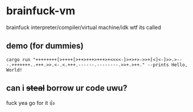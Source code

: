 # brainfuck-vm

brainfuck interpreter/compiler/virtual machine/idk wtf its called

## demo (for dummies)

```
cargo run "++++++++[>++++[>++>+++>+++>+<<<<-]>+>+>->>+[<]<-]>>.>---.+++++++..+++.>>.<-.<.+++.------.--------.>>+.>++." --prints Hello, World!
```

## can i ~~steal~~ borrow ur code uwu?

fuck yea go for it 👍
